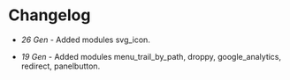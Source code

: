 # Changelog

- *26 Gen* - Added modules svg_icon.

- *19 Gen* - Added modules menu_trail_by_path, droppy, google_analytics,
redirect, panelbutton.
